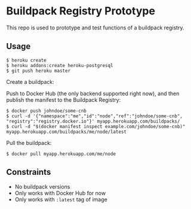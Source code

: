 # Buildpack Registry Prototype

This repo is used to prototype and test functions of a buildpack registry.

## Usage

```sh-session
$ heroku create
$ heroku addons:create heroku-postgresql
$ git push heroku master
```

Create a buildpack:

Push to Docker Hub (the only backend supported right now), and then publish the manifest to the Buildpack Registry:

```sh-session
$ docker push johndoe/some-cnb
$ curl -d '{"namespace":"me","id":"node","ref":"johndoe/some-cnb", "registry":"registry.docker.io"}' myapp.herokuapp.com/buildpacks/
$ curl -d "$(docker manifest inspect example.com/johndoe/some-cnb)" myapp.herokuapp.com/buildpacks/me/node/latest
```

Pull the buildpack:

```sh-session
$ docker pull myapp.herokuapp.com/me/node
```

## Constraints

* No buildpack versions
* Only works with Docker Hub for now
* Only works with `:latest` tag of image